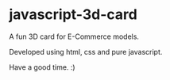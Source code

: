 # javascript-3d-card

A fun 3D card for E-Commerce models. 

Developed using html, css and pure javascript.

Have a good time. :)
